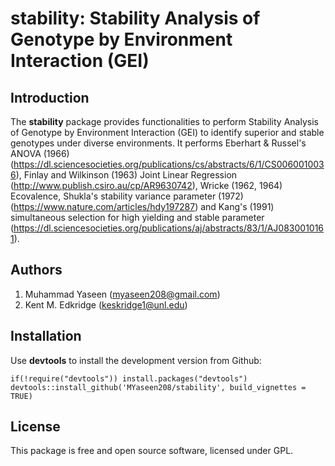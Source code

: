 # stability: Stability Analysis of Genotype by Environment Interaction (GEI)

## Introduction
 The **stability** package provides functionalities to perform
 Stability Analysis of Genotype by Environment Interaction (GEI)
 to identify superior and stable genotypes under diverse environments.
 It performs  Eberhart & Russel's ANOVA (1966) (https://dl.sciencesocieties.org/publications/cs/abstracts/6/1/CS0060010036),
 Finlay and Wilkinson (1963) Joint Linear Regression (http://www.publish.csiro.au/cp/AR9630742),
 Wricke (1962, 1964) Ecovalence, Shukla's stability variance parameter (1972) (https://www.nature.com/articles/hdy197287)
 and  Kang's (1991) simultaneous selection for high yielding and stable parameter (https://dl.sciencesocieties.org/publications/aj/abstracts/83/1/AJ0830010161).

## Authors
1. Muhammad Yaseen (myaseen208@gmail.com)
2. Kent M. Edkridge (keskridge1@unl.edu)

## Installation
Use **devtools** to install the development version from Github:

```{r}
if(!require("devtools")) install.packages("devtools")
devtools::install_github('MYaseen208/stability', build_vignettes = TRUE)
```

## License
This package is free and open source software, licensed under GPL.
